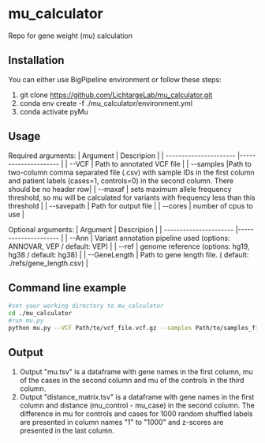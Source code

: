 # mu_calculator
Repo for gene weight (mu) calculation 

## Installation
You can either use BigPipeline environment or follow these steps:
1. git clone https://github.com/LichtargeLab/mu_calculator.git
2. conda env create -f ./mu_calculator/environment.yml
3. conda activate pyMu


## Usage
Required arguments:
| Argument                | Descripion |
| ---------------------- |--------------------- |
| --VCF                | Path to annotated VCF file |
| --samples            |Path to two-column comma separated file (.csv) with sample IDs in the first column and patient labels (cases=1, controls=0) in the second column. There should be no header row|
| --maxaf  | sets maximum allele frequency threshold, so mu will be calculated for variants with frequency less than this threshold |
| --savepath           | Path for output file |
| --cores              | number of cpus to use |

Optional arguments:
| Argument                 | Descripion |
| ---------------------- |--------------------- |
| --Ann      | Variant annotation pipeline used (options: ANNOVAR, VEP / default: VEP) |
| --ref      | genome reference (options: hg19, hg38 / default: hg38) |
| --GeneLength      | Path to gene length file. ( default: ./refs/gene_length.csv) |



## Command line example
```bash
#set your working directory to mu_calculator
cd ./mu_calculator
#run mu.py
python mu.py --VCF Path/to/vcf_file.vcf.gz --samples Path/to/samples_file.csv --savepath save/directory/ --cores 20 --maxaf 0.01
```

## Output
1. Output "mu.tsv" is a dataframe with gene names in the first column, mu of the cases in the second column and mu of the controls in the third column.
2. Output "distance_matrix.tsv" is a dataframe with gene names in the first column and distance (mu_control - mu_case) in the second column. The difference in mu for controls and cases for 1000 random shuffled labels are presented in column names "1" to "1000" and z-scores are presented in the last column.



